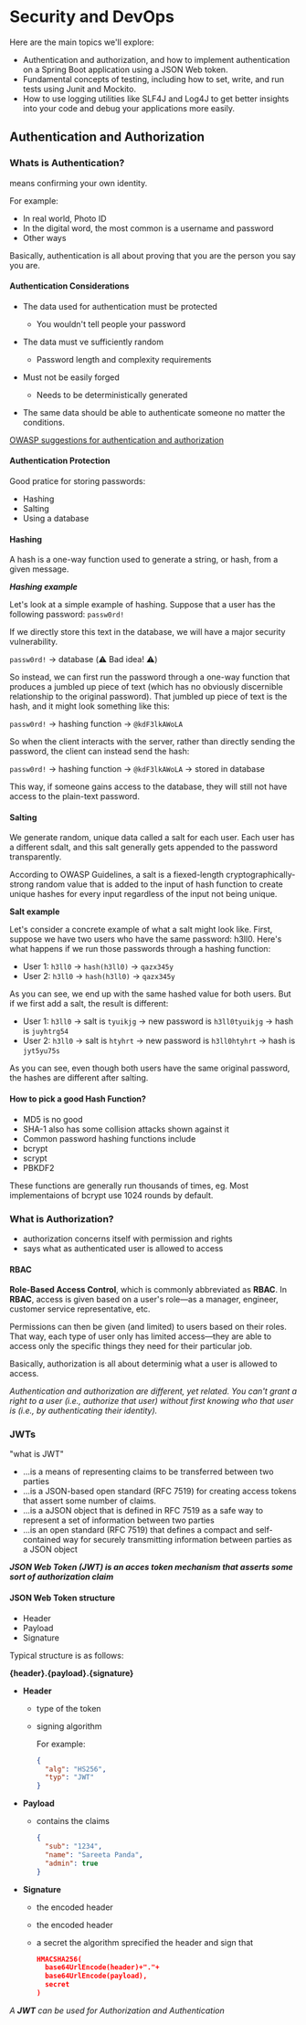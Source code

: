 # Security and DevOps

Here are the main topics we'll explore:

- Authentication and authorization, and how to implement authentication on a Spring Boot application using a JSON Web token.
- Fundamental concepts of testing, including how to set, write, and run tests using Junit and Mockito.
- How to use logging utilities like SLF4J and Log4J to get better insights into your code and debug your applications more easily.

## Authentication and Authorization

### Whats is Authentication?

means confirming your own identity.

For example:

- In real world, Photo ID
- In the digital word, the most common is a username and password
- Other ways

Basically, authentication is all about proving that you are the person you say you are.

#### Authentication Considerations

- The data used for authentication must be protected
  - You wouldn't tell people your password
  
- The data must ve sufficiently random
  - Password length and complexity requirements

- Must not be easily forged
  - Needs to be deterministically generated
  
- The same data should be able to authenticate someone no matter the conditions.

[OWASP suggestions for authentication and authorization](https://github.com/OWASP/CheatSheetSeries/blob/master/cheatsheets/Authentication_Cheat_Sheet.md)

#### Authentication Protection

Good pratice for storing passwords:

- Hashing
- Salting
- Using a database

#### Hashing

A hash is a one-way function used to generate a string, or hash, from a given message.

_**Hashing example**_

Let's look at a simple example of hashing. Suppose that a user has the following password:
`passw0rd!`

If we directly store this text in the database, we will have a major security vulnerability.

`passw0rd!` → database
(⚠️ Bad idea! ⚠️)

So instead, we can first run the password through a one-way function that produces a jumbled up piece of text (which has no obviously discernible relationship to the original password). That jumbled up piece of text is the hash, and it might look something like this:

`passw0rd!` → hashing function → `@kdF3lkAWoLA`

So when the client interacts with the server, rather than directly sending the password, the client can instead send the hash:

`passw0rd!` → hashing function → `@kdF3lkAWoLA` → stored in database

This way, if someone gains access to the database, they will still not have access to the plain-text password.

#### Salting

We generate random, unique data called a salt for each user. Each user has a different sdalt, and this salt generally gets appended to the password transparently.

According to OWASP Guidelines, a salt is a fiexed-length cryptographically-strong random value that is added to the input of hash function to create unique hashes for every input regardless of the input not being unique.

**Salt example**

Let's consider a concrete example of what a salt might look like. First, suppose we have two users who have the same password: h3ll0. Here's what happens if we run those passwords through a hashing function:

- User 1: `h3ll0` → `hash(h3ll0)` → `qazx345y`
- User 2: `h3ll0` → `hash(h3ll0)` → `qazx345y`

As you can see, we end up with the same hashed value for both users. But if we first add a salt, the result is different:

- User 1: `h3ll0` → salt is `tyuikjg` → new password is `h3ll0tyuikjg` → hash is `juyhtrg54`
- User 2: `h3ll0` → salt is `htyhrt` → new password is `h3ll0htyhrt` → hash is `jyt5yu75s`

As you can see, even though both users have the same original password, the hashes are different after salting.

#### How to pick a good Hash Function?

- MD5 is no good
- SHA-1 also has some collision attacks shown against it
- Common password hashing functions include
- bcrypt
- scrypt
- PBKDF2

These functions are generally run thousands of times, eg. Most implementaions of bcrypt use 1024 rounds by default.

### What is Authorization?

- authorization concerns itself with permission and rights
- says what as authenticated user is allowed to access

#### RBAC

**Role-Based Access Control**, which is commonly abbreviated as **RBAC**. In **RBAC**, access is given based on a user's role—as a manager, engineer, customer service representative, etc.

Permissions can then be given (and limited) to users based on their roles. That way, each type of user only has limited access—they are able to access only the specific things they need for their particular job.

Basically, authorization is all about determinig what a user is allowed to access.

_Authentication and authorization are different, yet related. You can't grant a right to a user (i.e., authorize that user) without first knowing who that user is (i.e., by authenticating their identity)._

### JWTs

"what is JWT"

- ...is a means of representing claims to be transferred between two parties
- ...is a JSON-based open standard (RFC 7519) for creating access tokens that assert some number of claims.
- ...is a aJSON object that is defined in RFC 7519 as a safe way to represent a set of information between two parties
- ...is an open standard (RFC 7519) that defines a compact and self-contained way for securely transmitting information between parties as a JSON object

_**JSON Web Token (JWT) is an acces token mechanism that asserts some sort of authorization claim**_

#### JSON Web Token structure

- Header
- Payload
- Signature

Typical structure is as follows:

**{header}.{payload}.{signature}**

- **Header**

  - type of the token
  - signing algorithm

    For example:

    ```json
    {
      "alg": "HS256",
      "typ": "JWT"
    }
    ```

- **Payload**

  - contains the claims

    ```json
    {
      "sub": "1234",
      "name": "Sareeta Panda",
      "admin": true
    }
    ```

- **Signature**

  - the encoded header
  - the encoded header
  - a secret the algorithm sprecified the header and sign that

    ```json
    HMACSHA256(
      base64UrlEncode(header)+"."+
      base64UrlEncode(payload),
      secret
    )
    ```

_A **JWT** can be used for Authorization and Authentication_